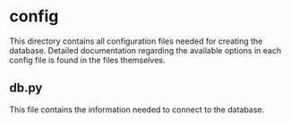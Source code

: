 # config
This directory contains all configuration files needed for creating the database.  Detailed documentation regarding the available options in each config file is found in the files themselves.

## db.py
This file contains the information needed to connect to the database.


